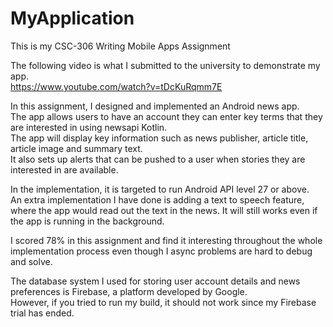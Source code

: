 # MyApplication
 This is my CSC-306 Writing Mobile Apps Assignment  
  
The following video is what I submitted to the university to demonstrate my app.  
https://www.youtube.com/watch?v=tDcKuRqmm7E  

In this assignment, I designed and implemented an Android news app.  
The app allows users to have an account they can enter key terms that they are interested in using newsapi Kotlin.  
The app will display key information such as news publisher, article title, article image and summary text.  
It also sets up alerts that can be pushed to a user when stories they are interested in are available.  

In the implementation, it is targeted to run Android API level 27 or above.  
An extra implementation I have done is adding a text to speech feature, where the app would read out the text in the news. It will still works even if the app is running in the background.  

I scored 78% in this assignment and find it interesting throughout the whole implementation process even though I async problems are hard to debug and solve.  

The database system I used for storing user account details and news preferences is Firebase, a platform developed by Google.  
However, if you tried to run my build, it should not work since my Firebase trial has ended. 
